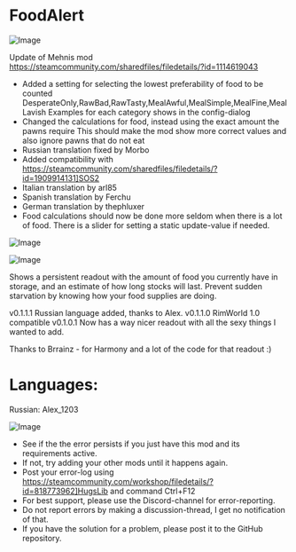 # FoodAlert

![Image](https://i.imgur.com/buuPQel.png)

Update of Mehnis mod
https://steamcommunity.com/sharedfiles/filedetails/?id=1114619043

- Added a setting for selecting the lowest preferability of food to be counted
	DesperateOnly,RawBad,RawTasty,MealAwful,MealSimple,MealFine,MealLavish
	Examples for each category shows in the config-dialog
- Changed the calculations for food, instead using the exact amount the pawns require
	This should make the mod show more correct values and also ignore pawns that do not eat
- Russian translation fixed by Morbo
- Added compatibility with https://steamcommunity.com/sharedfiles/filedetails/?id=1909914131]SOS2
- Italian translation by arl85
- Spanish translation by Ferchu
- German translation by thephluxer
- Food calculations should now be done more seldom when there is a lot of food. There is a slider for setting a static update-value if needed.

![Image](https://i.imgur.com/pufA0kM.png)

	
![Image](https://i.imgur.com/Z4GOv8H.png)


Shows a persistent readout with the amount of food you currently have in storage, and an estimate of how long stocks will last. Prevent sudden starvation by knowing how your food supplies are doing.

v0.1.1.1 Russian language added, thanks to Alex.
v0.1.1.0 RimWorld 1.0 compatible
v0.1.0.1 Now has a way nicer readout with all the sexy things I wanted to add.

Thanks to Brrainz - for Harmony and a lot of the code for that readout :)

# Languages:

Russian: Alex_1203


![Image](https://i.imgur.com/PwoNOj4.png)



-  See if the the error persists if you just have this mod and its requirements active.
-  If not, try adding your other mods until it happens again.
-  Post your error-log using https://steamcommunity.com/workshop/filedetails/?id=818773962]HugsLib and command Ctrl+F12
-  For best support, please use the Discord-channel for error-reporting.
-  Do not report errors by making a discussion-thread, I get no notification of that.
-  If you have the solution for a problem, please post it to the GitHub repository.




